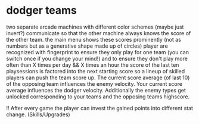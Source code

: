 # dodger teams
two separate arcade machines with different color schemes (maybe just invert?) communicate so that the other machine always knows the score of the other team. the main menu shows these scores prominently (not as numbers but as a generative shape made up of circles)
player are recognized with fingerprint to ensure they only play for one team (you can switch once if you change your mind!) and to ensure they don't play more often than X times per day && X times an hour
the score of the last ten playsessions is factored into the next starting score so a lineup of skilled players can push the team score up.
The current score average (of last 10) of the opposing team influences the enemy velocity. Your current score average influences the dodger velocity.
Additionally the enemy types get unlocked corresponding to your teams and the opposing teams highscore.

!! After every game the player can invest the gained points into different stat change. (Skills/Upgrades)
